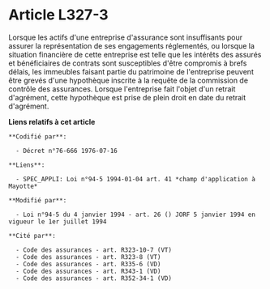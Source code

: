 # Article L327-3

Lorsque les actifs d'une entreprise d'assurance sont insuffisants pour assurer la représentation de ses engagements
réglementés, ou lorsque la situation financière de cette entreprise est telle que les intérêts des assurés et bénéficiaires
de contrats sont susceptibles d'être compromis à brefs délais, les immeubles faisant partie du patrimoine de l'entreprise
peuvent être grevés d'une hypothèque inscrite à la requête de la commission de contrôle des assurances. Lorsque l'entreprise
fait l'objet d'un retrait d'agrément, cette hypothèque est prise de plein droit en date du retrait d'agrément.

**Liens relatifs à cet article**

	**Codifié par**:

	  - Décret n°76-666 1976-07-16

	**Liens**:

	  - SPEC_APPLI: Loi n°94-5 1994-01-04 art. 41 *champ d'application à Mayotte*

	**Modifié par**:

	  - Loi n°94-5 du 4 janvier 1994 - art. 26 () JORF 5 janvier 1994 en vigueur le 1er juillet 1994

	**Cité par**:

	  - Code des assurances - art. R323-10-7 (VT)
	  - Code des assurances - art. R323-8 (VT)
	  - Code des assurances - art. R335-6 (VD)
	  - Code des assurances - art. R343-1 (VD)
	  - Code des assurances - art. R352-34-1 (VD)
